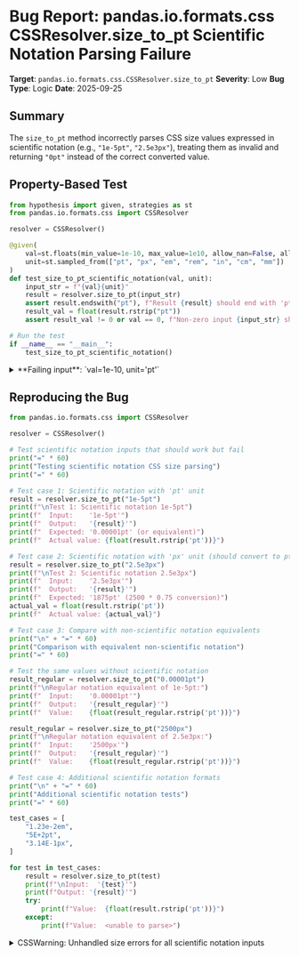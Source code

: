 # Bug Report: pandas.io.formats.css CSSResolver.size_to_pt Scientific Notation Parsing Failure

**Target**: `pandas.io.formats.css.CSSResolver.size_to_pt`
**Severity**: Low
**Bug Type**: Logic
**Date**: 2025-09-25

## Summary

The `size_to_pt` method incorrectly parses CSS size values expressed in scientific notation (e.g., `"1e-5pt"`, `"2.5e3px"`), treating them as invalid and returning `"0pt"` instead of the correct converted value.

## Property-Based Test

```python
from hypothesis import given, strategies as st
from pandas.io.formats.css import CSSResolver

resolver = CSSResolver()

@given(
    val=st.floats(min_value=1e-10, max_value=1e10, allow_nan=False, allow_infinity=False),
    unit=st.sampled_from(["pt", "px", "em", "rem", "in", "cm", "mm"])
)
def test_size_to_pt_scientific_notation(val, unit):
    input_str = f"{val}{unit}"
    result = resolver.size_to_pt(input_str)
    assert result.endswith("pt"), f"Result {result} should end with 'pt'"
    result_val = float(result.rstrip("pt"))
    assert result_val != 0 or val == 0, f"Non-zero input {input_str} should not produce 0pt"

# Run the test
if __name__ == "__main__":
    test_size_to_pt_scientific_notation()
```

<details>

<summary>
**Failing input**: `val=1e-10, unit='pt'`
</summary>
```
/home/npc/pbt/agentic-pbt/worker_/19/hypo.py:12: CSSWarning: Unhandled size: '1e-10pt'
  result = resolver.size_to_pt(input_str)
/home/npc/pbt/agentic-pbt/worker_/19/hypo.py:12: CSSWarning: Unhandled size: '1e-10em'
  result = resolver.size_to_pt(input_str)
/home/npc/pbt/agentic-pbt/worker_/19/hypo.py:12: CSSWarning: Unhandled size: '1e-10rem'
  result = resolver.size_to_pt(input_str)
/home/npc/pbt/agentic-pbt/worker_/19/hypo.py:12: CSSWarning: Unhandled size: '1e-10px'
  result = resolver.size_to_pt(input_str)
/home/npc/pbt/agentic-pbt/worker_/19/hypo.py:12: CSSWarning: Unhandled size: '1e-10mm'
  result = resolver.size_to_pt(input_str)
/home/npc/pbt/agentic-pbt/worker_/19/hypo.py:12: CSSWarning: Unhandled size: '1e-10in'
  result = resolver.size_to_pt(input_str)
/home/npc/pbt/agentic-pbt/worker_/19/hypo.py:12: CSSWarning: Unhandled size: '1e-10cm'
  result = resolver.size_to_pt(input_str)
Traceback (most recent call last):
  File "/home/npc/pbt/agentic-pbt/worker_/19/hypo.py", line 19, in <module>
    test_size_to_pt_scientific_notation()
    ~~~~~~~~~~~~~~~~~~~~~~~~~~~~~~~~~~~^^
  File "/home/npc/pbt/agentic-pbt/worker_/19/hypo.py", line 7, in test_size_to_pt_scientific_notation
    val=st.floats(min_value=1e-10, max_value=1e10, allow_nan=False, allow_infinity=False),
               ^^^
  File "/home/npc/miniconda/lib/python3.13/site-packages/hypothesis/core.py", line 2124, in wrapped_test
    raise the_error_hypothesis_found
  File "/home/npc/pbt/agentic-pbt/worker_/19/hypo.py", line 15, in test_size_to_pt_scientific_notation
    assert result_val != 0 or val == 0, f"Non-zero input {input_str} should not produce 0pt"
           ^^^^^^^^^^^^^^^^^^^^^^^^^^^
AssertionError: Non-zero input 1e-10pt should not produce 0pt
Falsifying example: test_size_to_pt_scientific_notation(
    val=1e-10,
    unit='pt',  # or any other generated value
)
Explanation:
    These lines were always and only run by failing examples:
        /home/npc/miniconda/lib/python3.13/site-packages/pandas/io/formats/css.py:376
```
</details>

## Reproducing the Bug

```python
from pandas.io.formats.css import CSSResolver

resolver = CSSResolver()

# Test scientific notation inputs that should work but fail
print("=" * 60)
print("Testing scientific notation CSS size parsing")
print("=" * 60)

# Test case 1: Scientific notation with 'pt' unit
result = resolver.size_to_pt("1e-5pt")
print(f"\nTest 1: Scientific notation 1e-5pt")
print(f"  Input:    '1e-5pt'")
print(f"  Output:   '{result}'")
print(f"  Expected: '0.00001pt' (or equivalent)")
print(f"  Actual value: {float(result.rstrip('pt'))}")

# Test case 2: Scientific notation with 'px' unit (should convert to pt)
result = resolver.size_to_pt("2.5e3px")
print(f"\nTest 2: Scientific notation 2.5e3px")
print(f"  Input:    '2.5e3px'")
print(f"  Output:   '{result}'")
print(f"  Expected: '1875pt' (2500 * 0.75 conversion)")
actual_val = float(result.rstrip('pt'))
print(f"  Actual value: {actual_val}")

# Test case 3: Compare with non-scientific notation equivalents
print("\n" + "=" * 60)
print("Comparison with equivalent non-scientific notation")
print("=" * 60)

# Test the same values without scientific notation
result_regular = resolver.size_to_pt("0.00001pt")
print(f"\nRegular notation equivalent of 1e-5pt:")
print(f"  Input:    '0.00001pt'")
print(f"  Output:   '{result_regular}'")
print(f"  Value:    {float(result_regular.rstrip('pt'))}")

result_regular = resolver.size_to_pt("2500px")
print(f"\nRegular notation equivalent of 2.5e3px:")
print(f"  Input:    '2500px'")
print(f"  Output:   '{result_regular}'")
print(f"  Value:    {float(result_regular.rstrip('pt'))}")

# Test case 4: Additional scientific notation formats
print("\n" + "=" * 60)
print("Additional scientific notation tests")
print("=" * 60)

test_cases = [
    "1.23e-2em",
    "5E+2pt",
    "3.14E-1px",
]

for test in test_cases:
    result = resolver.size_to_pt(test)
    print(f"\nInput:  '{test}'")
    print(f"Output: '{result}'")
    try:
        print(f"Value:  {float(result.rstrip('pt'))}")
    except:
        print(f"Value:  <unable to parse>")
```

<details>

<summary>
CSSWarning: Unhandled size errors for all scientific notation inputs
</summary>
```
/home/npc/pbt/agentic-pbt/worker_/19/repo.py:11: CSSWarning: Unhandled size: '1e-5pt'
  result = resolver.size_to_pt("1e-5pt")
/home/npc/pbt/agentic-pbt/worker_/19/repo.py:19: CSSWarning: Unhandled size: '2.5e3px'
  result = resolver.size_to_pt("2.5e3px")
/home/npc/pbt/agentic-pbt/worker_/19/repo.py:57: CSSWarning: Unhandled size: '1.23e-2em'
  result = resolver.size_to_pt(test)
/home/npc/pbt/agentic-pbt/worker_/19/repo.py:57: CSSWarning: Unhandled size: '5E+2pt'
  result = resolver.size_to_pt(test)
/home/npc/pbt/agentic-pbt/worker_/19/repo.py:57: CSSWarning: Unhandled size: '3.14E-1px'
  result = resolver.size_to_pt(test)
============================================================
Testing scientific notation CSS size parsing
============================================================

Test 1: Scientific notation 1e-5pt
  Input:    '1e-5pt'
  Output:   '0pt'
  Expected: '0.00001pt' (or equivalent)
  Actual value: 0.0

Test 2: Scientific notation 2.5e3px
  Input:    '2.5e3px'
  Output:   '0pt'
  Expected: '1875pt' (2500 * 0.75 conversion)
  Actual value: 0.0

============================================================
Comparison with equivalent non-scientific notation
============================================================

Regular notation equivalent of 1e-5pt:
  Input:    '0.00001pt'
  Output:   '0.000010pt'
  Value:    1e-05

Regular notation equivalent of 2.5e3px:
  Input:    '2500px'
  Output:   '1875pt'
  Value:    1875.0

============================================================
Additional scientific notation tests
============================================================

Input:  '1.23e-2em'
Output: '0pt'
Value:  0.0

Input:  '5E+2pt'
Output: '0pt'
Value:  0.0

Input:  '3.14E-1px'
Output: '0pt'
Value:  0.0
```
</details>

## Why This Is A Bug

The W3C CSS specification explicitly allows scientific notation for numeric values. According to the CSS Syntax Module Level 3, numbers can be "concluded by the letter 'e' or 'E' followed by an integer indicating the base-ten exponent." The current implementation fails to parse this valid CSS syntax due to a flawed regex pattern at line 351 of `pandas/io/formats/css.py`.

The regex `r"^(\S*?)([a-zA-Z%!].*)"` incorrectly splits scientific notation values:
- For input `"1e-5pt"`: The pattern matches `val="1"` and `unit="e-5pt"`
- For input `"2.5e3px"`: The pattern matches `val="2.5"` and `unit="e3px"`

The 'e' or 'E' in scientific notation is incorrectly interpreted as the beginning of the unit string, rather than part of the numeric value. Since units like `"e-5pt"` or `"e3px"` don't exist in the conversions table, the method falls back to returning `"0pt"` with a warning.

## Relevant Context

The `CSSResolver` class is an internal utility used by pandas for CSS parsing in its table styling features (accessible via the public `Styler` API). While direct usage of this class is not documented, it processes CSS that could come from user input through the Styler interface.

Scientific notation, while uncommon in hand-written CSS, is valid CSS syntax and could appear in programmatically generated stylesheets, especially when dealing with very small or large values. The current behavior silently converts these valid values to `"0pt"`, which could lead to unexpected rendering in styled dataframes.

Relevant documentation:
- W3C CSS Values and Units Module Level 3: https://www.w3.org/TR/css-values-3/
- W3C CSS Syntax Module Level 3: https://www.w3.org/TR/css-syntax-3/
- Source code location: `/pandas/io/formats/css.py:351`

## Proposed Fix

```diff
--- a/pandas/io/formats/css.py
+++ b/pandas/io/formats/css.py
@@ -348,7 +348,9 @@ class CSSResolver:
             )
             return self.size_to_pt("1!!default", conversions=conversions)

-        match = re.match(r"^(\S*?)([a-zA-Z%!].*)", in_val)
+        # Match numeric value (including scientific notation) followed by unit
+        # Captures full scientific notation format: optional sign, digits, optional decimal, optional exponent
+        match = re.match(r"^([-+]?[0-9]*\.?[0-9]+(?:[eE][-+]?[0-9]+)?)([a-zA-Z%!].*)", in_val)
         if match is None:
             return _error()
```